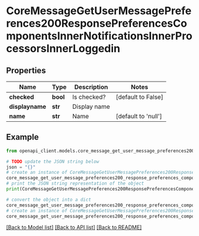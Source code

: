 # CoreMessageGetUserMessagePreferences200ResponsePreferencesComponentsInnerNotificationsInnerProcessorsInnerLoggedin


## Properties

Name | Type | Description | Notes
------------ | ------------- | ------------- | -------------
**checked** | **bool** | Is checked? | [default to False]
**displayname** | **str** | Display name | 
**name** | **str** | Name | [default to 'null']

## Example

```python
from openapi_client.models.core_message_get_user_message_preferences200_response_preferences_components_inner_notifications_inner_processors_inner_loggedin import CoreMessageGetUserMessagePreferences200ResponsePreferencesComponentsInnerNotificationsInnerProcessorsInnerLoggedin

# TODO update the JSON string below
json = "{}"
# create an instance of CoreMessageGetUserMessagePreferences200ResponsePreferencesComponentsInnerNotificationsInnerProcessorsInnerLoggedin from a JSON string
core_message_get_user_message_preferences200_response_preferences_components_inner_notifications_inner_processors_inner_loggedin_instance = CoreMessageGetUserMessagePreferences200ResponsePreferencesComponentsInnerNotificationsInnerProcessorsInnerLoggedin.from_json(json)
# print the JSON string representation of the object
print(CoreMessageGetUserMessagePreferences200ResponsePreferencesComponentsInnerNotificationsInnerProcessorsInnerLoggedin.to_json())

# convert the object into a dict
core_message_get_user_message_preferences200_response_preferences_components_inner_notifications_inner_processors_inner_loggedin_dict = core_message_get_user_message_preferences200_response_preferences_components_inner_notifications_inner_processors_inner_loggedin_instance.to_dict()
# create an instance of CoreMessageGetUserMessagePreferences200ResponsePreferencesComponentsInnerNotificationsInnerProcessorsInnerLoggedin from a dict
core_message_get_user_message_preferences200_response_preferences_components_inner_notifications_inner_processors_inner_loggedin_from_dict = CoreMessageGetUserMessagePreferences200ResponsePreferencesComponentsInnerNotificationsInnerProcessorsInnerLoggedin.from_dict(core_message_get_user_message_preferences200_response_preferences_components_inner_notifications_inner_processors_inner_loggedin_dict)
```
[[Back to Model list]](../README.md#documentation-for-models) [[Back to API list]](../README.md#documentation-for-api-endpoints) [[Back to README]](../README.md)


